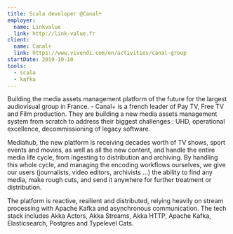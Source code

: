 ```yaml
---
title: Scala developer @Canal+
employer:
  name: Linkvalue
  link: http://link-value.fr
client:
  name: Canal+
  link: https://www.vivendi.com/en/activities/canal-group
startDate: 2019-10-10
tools:
  - scala
  - kafka
---
```


Building the media assets management platform of the future for the largest audiovisual group in France. - Canal+ is a french leader of Pay TV, Free TV and Film production. They are building a new media assets management system from scratch to address their biggest challenges : UHD, operational excellence, decommissioning of legacy software. 

Mediahub, the new platform is receiving decades worth of TV shows, sport events and movies, as well as all the new content, and handle the entire media life cycle, from ingesting to distribution and archiving. By handling this whole cycle, and managing the encoding workflows ourselves, we give our users (journalists, video editors, archivists ...) the ability to find any media, make rough cuts, and send it anywhere for further treatment or distribution.

The platform is reactive, resilient and distributed, relying heavily on stream processing with Apache Kafka and asynchronous communication. The tech stack includes Akka Actors, Akka Streams, Akka HTTP, Apache Kafka, Elasticsearch, Postgres and Typelevel Cats. 